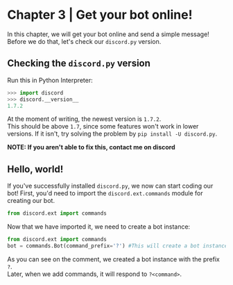# Chapter 3 | Get your bot online!
In this chapter, we will get your bot online and send a simple message!<br>
Before we do that, let's check our `discord.py` version.

## Checking the `discord.py` version
Run this in Python Interpreter:

```py
>>> import discord
>>> discord.__version__
1.7.2
```

At the moment of writing, the newest version is `1.7.2`. <br>
This should be above `1.7`, since some features won't work in lower versions.
If it isn't, try solving the problem by `pip install -U discord.py`.

**NOTE: If you aren't able to fix this, contact me on discord**


## Hello, world!
If you've successfully installed `discord.py`, we now can start coding our bot!
First, you'd need to import the `discord.ext.commands` module for creating our bot.
```python
from discord.ext import commands
```
Now that we have imported it, we need to create a bot instance:
```python
from discord.ext import commands
bot = commands.Bot(command_prefix='?') #This will create a bot instance, and it will respond on the prefix '?'
```

As you can see on the comment, we created a bot instance with the prefix `?`. <br>
Later, when we add commands, it will respond to `?<command>`.
